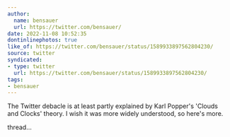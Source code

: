 ```yaml
---
author:
  name: bensauer
  url: https://twitter.com/bensauer/
date: 2022-11-08 10:52:35
dontinlinephotos: true
like_of: https://twitter.com/bensauer/status/1589933897562804230/
source: twitter
syndicated:
- type: twitter
  url: https://twitter.com/bensauer/status/1589933897562804230/
tags:
- bensauer
---
```


The Twitter debacle is at least partly explained by Karl Popper's 'Clouds and Clocks' theory. I wish it was more widely understood, so here's more.



thread...